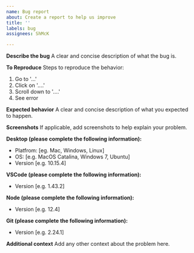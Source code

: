 ```yaml
---
name: Bug report
about: Create a report to help us improve
title: ''
labels: bug
assignees: ShMcK

---
```


**Describe the bug**
A clear and concise description of what the bug is.

**To Reproduce**
Steps to reproduce the behavior:
1. Go to '...'
2. Click on '....'
3. Scroll down to '....'
4. See error

**Expected behavior**
A clear and concise description of what you expected to happen.

**Screenshots**
If applicable, add screenshots to help explain your problem.

**Desktop (please complete the following information):**
 - Platfrom: [eg. Mac, Windows, Linux]
 - OS: [e.g. MacOS Catalina, Windows 7, Ubuntu]
 - Version [e.g. 10.15.4]

**VSCode (please complete the following information):**
 - Version [e.g. 1.43.2]

**Node (please complete the following information):**
 - Version [e.g. 12.4]

**Git (please complete the following information):**
 - Version [e.g. 2.24.1]

**Additional context**
Add any other context about the problem here.
